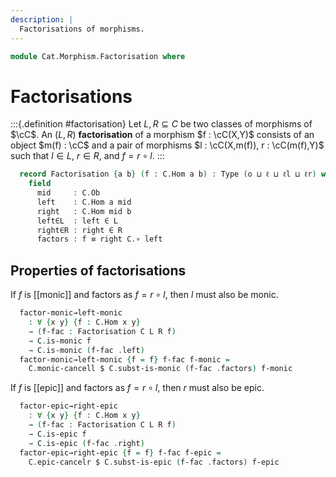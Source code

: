 ```yaml
---
description: |
  Factorisations of morphisms.
---
```


<!--
```agda
open import Cat.Morphism.Class
open import Cat.Prelude

import Cat.Reasoning
```
-->

```agda
module Cat.Morphism.Factorisation where
```

# Factorisations

<!--
```agda
module _
  {o ℓ ℓl ℓr}
  (C : Precategory o ℓ)
  (L : Arrows C ℓl)
  (R : Arrows C ℓr)
  where
  private module C = Cat.Reasoning C
```
-->

:::{.definition #factorisation}
Let $L, R \subseteq C$ be two classes of morphisms of $\cC$.
An $(L,R)$ **factorisation** of a morphism $f : \cC(X,Y)$ consists
of an object $m(f) : \cC$ and a pair of morphisms $l : \cC(X,m(f)), r : \cC(m(f),Y)$
such that $l \in L$, $r \in R$, and $f = r \circ l$.
:::

```agda
  record Factorisation {a b} (f : C.Hom a b) : Type (o ⊔ ℓ ⊔ ℓl ⊔ ℓr) where
    field
      mid     : C.Ob
      left    : C.Hom a mid
      right   : C.Hom mid b
      left∈L  : left ∈ L
      right∈R : right ∈ R
      factors : f ≡ right C.∘ left
```

<!--
```agda
module _
  {o ℓ ℓl ℓr}
  {C : Precategory o ℓ}
  {L : Arrows C ℓl}
  {R : Arrows C ℓr}
  where
  private module C = Cat.Reasoning C
  open Factorisation
```
-->

## Properties of factorisations

If $f$ is [[monic]] and factors as $f = r \circ l$, then $l$ must also be
monic.

```agda
  factor-monic→left-monic
    : ∀ {x y} {f : C.Hom x y}
    → (f-fac : Factorisation C L R f)
    → C.is-monic f
    → C.is-monic (f-fac .left)
  factor-monic→left-monic {f = f} f-fac f-monic =
    C.monic-cancell $ C.subst-is-monic (f-fac .factors) f-monic
```

If $f$ is [[epic]] and factors as $f = r \circ l$, then $r$ must also be
epic.

```agda
  factor-epic→right-epic
    : ∀ {x y} {f : C.Hom x y}
    → (f-fac : Factorisation C L R f)
    → C.is-epic f
    → C.is-epic (f-fac .right)
  factor-epic→right-epic {f = f} f-fac f-epic =
    C.epic-cancelr $ C.subst-is-epic (f-fac .factors) f-epic
```
